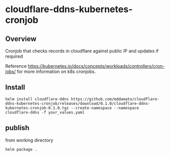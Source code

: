 # cloudflare-ddns-kubernetes-cronjob

## Overview

Cronjob that checks records in cloudflare against public IP and updates if required 

Reference <https://kubernetes.io/docs/concepts/workloads/controllers/cron-jobs/> for more information on k8s cronjobs.


## Install

```
helm install cloudflare-ddns https://github.com/mddamato/cloudflare-ddns-kubernetes-cronjob/releases/download/0.1.0/cloudflare-ddns-kubernetes-cronjob-0.1.0.tgz --create-namespace --namespace cloudflare-ddns -f your_values.yaml
```

## publish

from working directory
```
helm package .
```